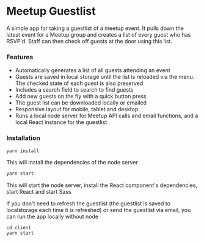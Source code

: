 # Meetup Guestlist

A simple app for taking a guestlist of a meetup event. It pulls down the latest event for a Meetup group and creates a list of every guest who has RSVP'd. Staff can then check off guests at the door using this list.

### Features

* Automatically generates a list of all guests attending an event
* Guests are saved in local storage until the list is reloaded via the menu. The checked state of each guest is also preserved
* Includes a search field to search to find guests
* Add new guests on the fly with a quick button press
* The guest list can be downloaded locally or emailed
* Responsive layout for mobile, tablet and desktop
* Runs a local node server for Meetup API calls and email functions, and a local React instance for the guestlist

### Installation

```bash
yarn install
```

This will install the dependencies of the node server

```bash
yarn start
```

This will start the node server, install the React component's dependencies, start React and start Sass


If you don't need to refresh the guestlist (the guestlist is saved to localstorage each time it is refreshed) or send the guestlist via email, you can run the app locally without node
```base
cd client
yarn start
```
